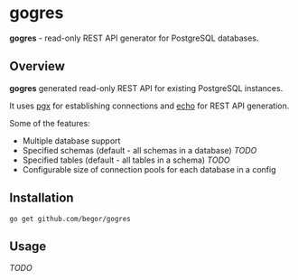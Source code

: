 # gogres

**gogres** - read-only REST API generator for PostgreSQL databases.

## Overview

**gogres** generated read-only REST API for existing PostgreSQL instances.

It uses [pgx](https://github.com/jackc/pgx) for establishing connections and [echo](https://github.com/labstack/echo) for REST API generation.

Some of the features:
- Multiple database support
- Specified schemas (default - all schemas in a database) *TODO*
- Specified tables (default - all tables in a schema) *TODO*
- Configurable size of connection pools for each database in a config

## Installation

`go get github.com/begor/gogres`

## Usage

*TODO*